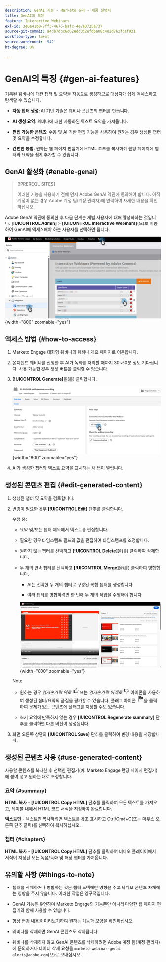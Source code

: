 ```yaml
---
description: GenAI 기능 - Marketo 문서 - 제품 설명서
title: GenAI의 특징
feature: Interactive Webinars
exl-id: 3e0a41b0-7ff3-4676-bafc-4e7a0725a737
source-git-commit: a4db7dbc6d62edd3d2efdba08c402d762fdaf921
workflow-type: tm+mt
source-wordcount: '542'
ht-degree: 0%

---
```


# GenAI의 특징 {#gen-ai-features}

기록된 웨비나에 대한 챕터 및 요약을 자동으로 생성하므로 대상자가 쉽게 액세스하고 탐색할 수 있습니다.

* **자동 챕터 생성**: AI 기반 기술은 웨비나 콘텐츠의 챕터를 만듭니다.

* **AI 생성 요약**: 웨비나에 대한 자동화된 텍스트 요약을 가져옵니다.

* **편집 가능한 콘텐츠**: 수동 및 AI 기반 편집 기능을 사용하여 원하는 경우 생성된 챕터 및 요약을 수정합니다.

* **간편한 통합**: 원하는 웹 페이지 편집기에 HTML 코드를 복사하여 랜딩 페이지에 챕터와 요약을 쉽게 추가할 수 있습니다.

## GenAI 활성화 {#enable-genai}

>[!PREREQUISITES]
>
>이러한 기능을 사용하기 전에 먼저 Adobe GenAI 약관에 동의해야 합니다. 아직 계정이 없는 경우 Adobe 계정 팀(계정 관리자)에 연락하여 자세한 내용을 확인하십시오.

Adobe GenAI 약관에 동의한 후 다음 단계는 개별 사용자에 대해 활성화하는 것입니다. **[!UICONTROL Admin]** > **[!UICONTROL Interactive Webinars]**(으)로 이동하여 GenAI에 액세스해야 하는 사용자를 선택하면 됩니다.

![](assets/gen-ai-features-1.png){width="800" zoomable="yes"}

## 액세스 방법 {#how-to-access}

1. Marketo Engage 대화형 웨비나의 웨비나 개요 페이지로 이동합니다.

1. 온디맨드 웨비나를 진행한 후 AI가 녹화를 처리할 때까지 30~60분 정도 기다립니다. 사용 가능한 경우 생성 버튼을 클릭할 수 있습니다.

1. **[!UICONTROL Generate]**&#x200B;을(를) 클릭합니다.

   ![](assets/gen-ai-features-2.png){width="800" zoomable="yes"}

1. AI가 생성한 챕터와 텍스트 요약을 표시하는 새 탭이 열립니다.

## 생성된 콘텐츠 편집 {#edit-generated-content}

1. 생성된 챕터 및 요약을 검토합니다.

1. 변경이 필요한 경우 **[!UICONTROL Edit]** 단추를 클릭합니다.

   수정 중:

   * 요약 및/또는 챕터 제목에서 텍스트를 편집합니다.

   * 필요한 경우 타임스탬프 필드의 값을 편집하여 타임스탬프를 조정합니다.

   * 원하지 않는 챕터를 선택하고 **[!UICONTROL Delete]**&#x200B;을(를) 클릭하여 삭제합니다.

   * 두 개의 연속 챕터를 선택하고 **[!UICONTROL Merge]**&#x200B;을(를) 클릭하여 병합합니다.

      * AI는 선택한 두 개의 챕터로 구성된 복합 챕터를 생성합니다

      * 여러 챕터를 병합하려면 한 번에 두 개의 작업을 수행해야 합니다

     ![](assets/gen-ai-features-3.png){width="800" zoomable="yes"}

   >[!NOTE]
   >
   >* 원하는 경우 _엄지손가락 위로_ ![엄지손가락 위로](assets/icon-thumbs-up.png) 또는 _엄지손가락 아래로_ ![엄지손가락 아래로](assets/icon-thumbs-down.png) 아이콘을 사용하여 생성된 챕터/요약의 품질을 평가할 수 있습니다. 플래그 아이콘 ![플래그 아이콘](assets/icon-flag.png)을 클릭하여 문제가 있는 콘텐츠에 플래그를 지정할 수도 있습니다.
   >
   >* 초기 요약에 만족하지 않는 경우 **[!UICONTROL Regenerate summary]** 단추를 클릭하면 다른 버전이 생성됩니다.

1. 화면 오른쪽 상단의 **[!UICONTROL Save]** 단추를 클릭하여 변경 내용을 저장합니다.

## 생성된 콘텐츠 사용 {#use-generated-content}

사용할 콘텐츠를 복사한 후 선택한 편집기(예: Marketo Engage 랜딩 페이지 편집기)에 붙여 넣고 원하는 대로 조정합니다.

### 요약 {#summary}

**HTML 복사** - **[!UICONTROL Copy HTML]** 단추를 클릭하여 모든 텍스트를 가져오고, 테이블 내에서 HTML 코드 서식을 지정하여 완료합니다.

**텍스트만** - 텍스트만 복사하려면 텍스트를 강조 표시하고 Ctrl/Cmd+C(또는 마우스 오른쪽 단추 클릭)를 선택하여 복사하십시오.

### 챕터 {#chapters}

**HTML 복사** - **[!UICONTROL Copy HTML]** 단추를 클릭하여 비디오 플레이어에서 서식이 지정된 모든 녹음/녹화 및 해당 챕터를 가져옵니다.

## 유의할 사항 {#things-to-note}

* 챕터를 삭제하거나 병합하는 것은 챕터 스택에만 영향을 주고 비디오 콘텐츠 자체에는 영향을 주지 않습니다. 이러한 작업은 영구적입니다.

* GenAI 기능은 유연하며 Marketo Engage의 기능뿐만 아니라 다양한 웹 페이지 편집기와 함께 사용할 수 있습니다.

* 항상 변경 내용을 미리보기하여 원하는 기능과 모양을 확인하십시오.

* 웨비나를 삭제하면 GenAI 콘텐츠도 삭제됩니다.

* 웨비나를 삭제하지 않고 GenAI 콘텐츠를 삭제하려면 Adobe 계정 팀(계정 관리자)에 문의하거나 데이터 삭제 요청을 `marketo-webinar-genai-alerts@adobe.com`(으)로 보내십시오.
